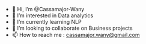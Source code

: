 - 👋 Hi, I’m @Cassamajor-Wany
- 👀 I’m interested in Data analytics
- 🌱 I’m currently learning NLP
- 💞️ I’m looking to collaborate on Business projects
- 📫 How to reach me : cassamajor.wany@gmail.com


